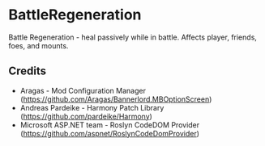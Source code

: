 # BattleRegeneration
 Battle Regeneration - heal passively while in battle. Affects player, friends, foes, and mounts.

## Credits
 * Aragas - Mod Configuration Manager (https://github.com/Aragas/Bannerlord.MBOptionScreen)
 * Andreas Pardeike - Harmony Patch Library (https://github.com/pardeike/Harmony)
 * Microsoft ASP.NET team - Roslyn CodeDOM Provider (https://github.com/aspnet/RoslynCodeDomProvider)
